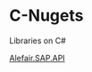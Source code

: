 # C-Nugets
Libraries on C#

[Alefair.SAP.API](https://github.com/Alefair/C-Nugets/tree/main/Alefair.SAP.API)
